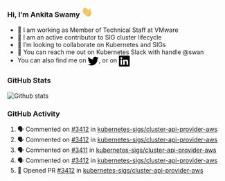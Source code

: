 ### Hi, I’m Ankita Swamy <img src="svg/wave.gif" width="25px"> 

- 💼 I am working as Member of Technical Staff at VMware
- 👀 I am an active contributor to SIG cluster lifecycle 
- 💞️ I’m looking to collaborate on Kubernetes and SIGs
- 💬 You can reach me out on Kubernetes Slack with handle @swan
- You can also find me on <a href="https://twitter.com/SwamyAnkita" target="blank"><img align="center" src="https://raw.githubusercontent.com/Ankitasw/Ankitasw/master/svg/twitter.svg" alt="Ankitasw" height="25" width="25" color="#1DA1f2" /></a>, or on <a href="https://www.linkedin.com/in/Ankitaswamy/" target="blank"><img align="center" src="https://raw.githubusercontent.com/Ankitasw/Ankitasw/master/svg/linkedin.svg" alt="Ankitasw" height="25" width="25" /></a>

### GitHub Stats
![Github stats](https://github-readme-stats.vercel.app/api?username=Ankitasw&count_private=true&show_icons=true&theme=tokyonight)

### GitHub Activity 
<!--START_SECTION:activity-->
1. 🗣 Commented on [#3412](https://github.com/kubernetes-sigs/cluster-api-provider-aws/issues/3412) in [kubernetes-sigs/cluster-api-provider-aws](https://github.com/kubernetes-sigs/cluster-api-provider-aws)
2. 🗣 Commented on [#3412](https://github.com/kubernetes-sigs/cluster-api-provider-aws/issues/3412) in [kubernetes-sigs/cluster-api-provider-aws](https://github.com/kubernetes-sigs/cluster-api-provider-aws)
3. 🗣 Commented on [#3411](https://github.com/kubernetes-sigs/cluster-api-provider-aws/issues/3411) in [kubernetes-sigs/cluster-api-provider-aws](https://github.com/kubernetes-sigs/cluster-api-provider-aws)
4. 🗣 Commented on [#3412](https://github.com/kubernetes-sigs/cluster-api-provider-aws/issues/3412) in [kubernetes-sigs/cluster-api-provider-aws](https://github.com/kubernetes-sigs/cluster-api-provider-aws)
5. 💪 Opened PR [#3412](https://github.com/kubernetes-sigs/cluster-api-provider-aws/pull/3412) in [kubernetes-sigs/cluster-api-provider-aws](https://github.com/kubernetes-sigs/cluster-api-provider-aws)
<!--END_SECTION:activity-->
